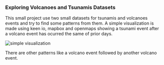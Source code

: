 ### Exploring Volcanoes and Tsunamis Datasets 

This small project use two small datasets for tsunamis and volcanoes events and try to find some patterns from them.
A simple visualization is made using keen io, mapbox and openmaps showing a tsunami event after a volcano event has ocurred the same of prior days.

![simple visualization](../master/map1.png)

There are other patterns like a volcano event followed by another volcano event.